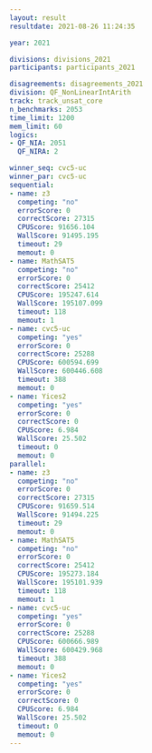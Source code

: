 ```yaml
---
layout: result
resultdate: 2021-08-26 11:24:35

year: 2021

divisions: divisions_2021
participants: participants_2021

disagreements: disagreements_2021
division: QF_NonLinearIntArith
track: track_unsat_core
n_benchmarks: 2053
time_limit: 1200
mem_limit: 60
logics:
- QF_NIA: 2051
  QF_NIRA: 2

winner_seq: cvc5-uc
winner_par: cvc5-uc
sequential:
- name: z3
  competing: "no"
  errorScore: 0
  correctScore: 27315
  CPUScore: 91656.104
  WallScore: 91495.195
  timeout: 29
  memout: 0
- name: MathSAT5
  competing: "no"
  errorScore: 0
  correctScore: 25412
  CPUScore: 195247.614
  WallScore: 195107.099
  timeout: 118
  memout: 1
- name: cvc5-uc
  competing: "yes"
  errorScore: 0
  correctScore: 25288
  CPUScore: 600594.699
  WallScore: 600446.608
  timeout: 388
  memout: 0
- name: Yices2
  competing: "yes"
  errorScore: 0
  correctScore: 0
  CPUScore: 6.984
  WallScore: 25.502
  timeout: 0
  memout: 0
parallel:
- name: z3
  competing: "no"
  errorScore: 0
  correctScore: 27315
  CPUScore: 91659.514
  WallScore: 91494.225
  timeout: 29
  memout: 0
- name: MathSAT5
  competing: "no"
  errorScore: 0
  correctScore: 25412
  CPUScore: 195273.184
  WallScore: 195101.939
  timeout: 118
  memout: 1
- name: cvc5-uc
  competing: "yes"
  errorScore: 0
  correctScore: 25288
  CPUScore: 600666.989
  WallScore: 600429.968
  timeout: 388
  memout: 0
- name: Yices2
  competing: "yes"
  errorScore: 0
  correctScore: 0
  CPUScore: 6.984
  WallScore: 25.502
  timeout: 0
  memout: 0
---
```

